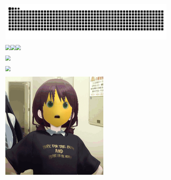 <picture>
  <source media="(prefers-color-scheme: dark)" srcset="https://raw.githubusercontent.com/sigmoid114/sigmoid114/output/github-contribution-grid-snake-dark.svg">
  <source media="(prefers-color-scheme: light)" srcset="https://raw.githubusercontent.com/sigmoid114/sigmoid114/output/github-contribution-grid-snake.svg">
  <img alt="github contribution grid snake animation" src="https://raw.githubusercontent.com/sigmoid114/sigmoid114/output/github-contribution-grid-snake.svg">
</picture>



[![](https://img.shields.io/badge/bilibili-00AEEC?logo=bilibili&logoColor=fff)](https://space.bilibili.com/522526893)[![](https://img.shields.io/badge/%E6%B4%9B%E8%B0%B7-0e90d2?logo=luogu&logoColor=fff)](https://www.luogu.com.cn/user/189682)[![](https://img.shields.io/badge/blog-black?logo=github&logoColor=fff)](https://sigmoid114.github.io/blog/)

[![](https://cfrating.baoshuo.dev/rating?username=1G1U4E5S1T4&style=for-the-badge)](https://codeforces.com/profile/1G1U4E5S1T4)

[![](https://cfrating.baoshuo.dev/rating?username=sigmoid114&style=for-the-badge)](https://codeforces.com/profile/sigmoid114)




![](res/5cd8914f5bc575ee1e64bc77685a1ac9.jpg)

